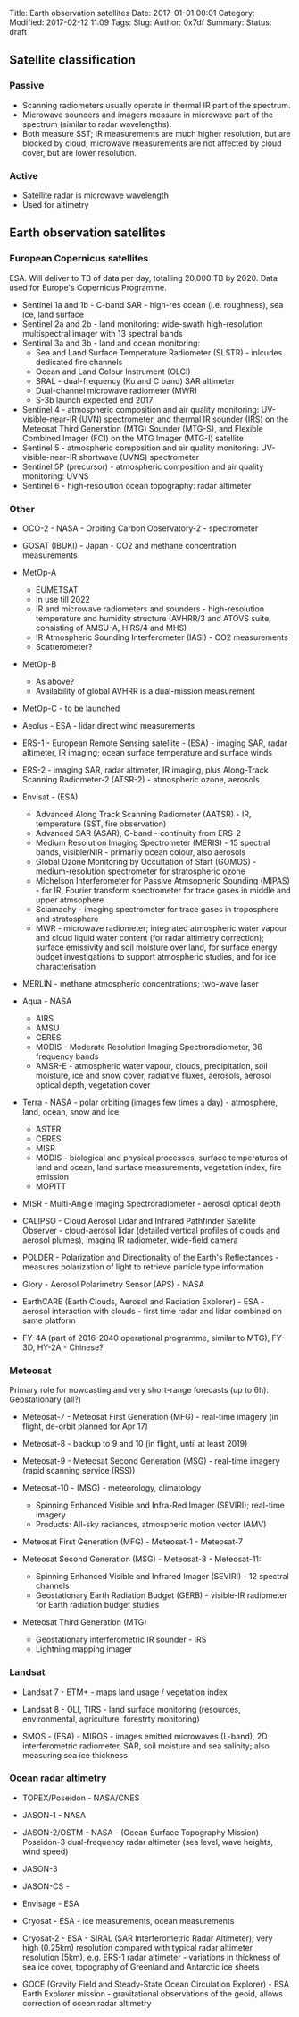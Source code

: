 Title: Earth observation satellites
Date: 2017-01-01 00:01
Category:  
Modified: 2017-02-12 11:09
Tags: 
Slug: 
Author: 0x7df
Summary: 
Status: draft

## Satellite classification

### Passive

* Scanning radiometers usually operate in thermal IR part of the spectrum.
* Microwave sounders and imagers measure in microwave part of the spectrum (similar to radar wavelengths).
* Both measure SST; IR measurements are much higher resolution, but are blocked by cloud; microwave measurements are not affected by cloud cover, but are lower resolution.

### Active

* Satellite radar is microwave wavelength
* Used for altimetry

## Earth observation satellites

### European Copernicus satellites

ESA. Will deliver to TB of data per day, totalling 20,000 TB by 2020. Data used
for Europe's Copernicus Programme.

* Sentinel 1a and 1b - C-band SAR - high-res ocean (i.e. roughness), sea ice, land surface
* Sentinel 2a and 2b - land monitoring: wide-swath high-resolution multispectral imager with 13 spectral bands
* Sentinal 3a and 3b - land and ocean monitoring:
    * Sea and Land Surface Temperature Radiometer (SLSTR) - inlcudes dedicated
        fire channels
    * Ocean and Land Colour Instrument (OLCI)
    * SRAL - dual-frequency (Ku and C band) SAR altimeter
    * Dual-channel microwave radiometer (MWR)
    * S-3b launch expected end 2017
* Sentinel 4 - atmospheric composition and air quality monitoring: UV-visible-near-IR (UVN) spectrometer, and thermal IR sounder
    (IRS) on the Meteosat Third Generation (MTG) Sounder (MTG-S), and Flexible
    Combined Imager (FCI) on the MTG Imager (MTG-I) satellite
* Sentinel 5 - atmospheric composition and air quality monitoring: UV-visible-near-IR shortwave (UVNS) spectrometer
* Sentinel 5P (precursor) - atmospheric composition and air quality monitoring: UVNS
* Sentinel 6 - high-resolution ocean topography: radar altimeter

### Other

* OCO-2 - NASA - Orbiting Carbon Observatory-2 - spectrometer
* GOSAT (IBUKI) - Japan - CO2 and methane concentration measurements

* MetOp-A 
    * EUMETSAT
    * In use till 2022
    * IR and microwave radiometers and sounders - high-resolution temperature and humidity structure (AVHRR/3 and ATOVS suite, consisting of AMSU-A, HIRS/4 and MHS)
    * IR Atmospheric Sounding Interferometer (IASI) - CO2 measurements
    * Scatterometer?
* MetOp-B
    * As above?
    * Availability of global AVHRR is a dual-mission measurement
* MetOp-C - to be launched

* Aeolus - ESA - lidar direct wind measurements

* ERS-1 - European Remote Sensing satellite - (ESA) - imaging SAR, radar altimeter, IR imaging; ocean surface temperature and surface winds
* ERS-2 - imaging SAR, radar altimeter, IR imaging, plus Along-Track Scanning Radiometer-2 (ATSR-2) - atmospheric ozone, aerosols
* Envisat - (ESA)
    * Advanced Along Track Scanning Radiometer (AATSR) - IR, temperature (SST, fire observation)
    * Advanced SAR (ASAR), C-band - continuity from ERS-2
    * Medium Resolution Imaging Spectrometer (MERIS) - 15 spectral bands, visible/NIR - primarily ocean colour, also aerosols
    * Global Ozone Monitoring by Occultation of Start (GOMOS) - medium-resolution spectrometer for stratospheric ozone
    * Michelson Interferometer for Passive Atmsopheric Sounding (MIPAS) - far IR, Fourier transform spectrometer for trace gases in middle and upper atmsophere
    * Sciamachy - imaging spectrometer for trace gases in troposphere and stratosphere
    * MWR - microwave radiometer; integrated atmospheric water vapour and cloud liquid water content (for radar altimetry correction); surface emissivity and soil moisture over land, for surface energy budget investigations to support atmospheric studies, and for ice characterisation

* MERLIN - methane atmospheric concentrations; two-wave laser

* Aqua - NASA
    * AIRS
    * AMSU
    * CERES
    * MODIS - Moderate Resolution Imaging Spectroradiometer, 36 frequency bands
    * AMSR-E - atmospheric water vapour, clouds, precipitation, soil moisture,
      ice and snow cover, radiative fluxes, aerosols, aerosol optical depth,
      vegetation cover
* Terra - NASA - polar orbiting (images few times a day) - atmosphere, land, ocean, snow and ice
    * ASTER
    * CERES
    * MISR
    * MODIS - biological and physical processes, surface temperatures of land and ocean, land surface measurements, vegetation index, fire emission
    * MOPITT

* MISR - Multi-Angle Imaging Spectroradiometer - aerosol optical depth
* CALIPSO - Cloud Aerosol Lidar and Infrared Pathfinder Satellite Observer -
   cloud-aerosol lidar (detailed vertical profiles of clouds and aerosol plumes), imaging IR radiometer, wide-field camera
* POLDER - Polarization and Directionality of the Earth's Reflectances -
    measures polarization of light to retrieve particle type information

* Glory - Aerosol Polarimetry Sensor (APS) - NASA

* EarthCARE (Earth Clouds, Aerosol and Radiation Explorer) - ESA - aerosol
    interaction with clouds - first time radar and lidar combined on same platform

* FY-4A (part of 2016-2040 operational programme, similar to MTG), FY-3D, HY-2A - Chinese?

### Meteosat

Primary role for nowcasting and very short-range forecasts (up to 6h). Geostationary (all?)

* Meteosat-7 - Meteosat First Generation (MFG) - real-time imagery (in flight, de-orbit
  planned for Apr 17)
* Meteosat-8 - backup to 9 and 10 (in flight, until at least 2019)
* Meteosat-9 - Meteosat Second Generation (MSG) - real-time imagery (rapid scanning service (RSS))
* Meteosat-10 - (MSG) - meteorology, climatology
    * Spinning Enhanced Visible and Infra-Red Imager (SEVIRI); real-time imagery
    * Products: All-sky radiances, atmospheric motion vector (AMV)

* Meteosat First Generation (MFG) - Meteosat-1 - Meteosat-7
* Meteosat Second Generation (MSG) - Meteosat-8 - Meteosat-11:
    * Spinning Enhanced Visible and Infrared Imager (SEVIRI) - 12 spectral
        channels
    * Geostationary Earth Radiation Budget (GERB) - visible-IR radiometer for
        Earth radiation budget studies
* Meteosat Third Generation (MTG)
    * Geostationary interferometric IR sounder - IRS
    * Lightning mapping imager

### Landsat

* Landsat 7 - ETM+ - maps land usage / vegetation index
* Landsat 8 - OLI, TIRS - land surface monitoring (resources, environmental, agriculture, forestrty monitoring)

* SMOS - (ESA) - MIROS - images emitted microwaves (L-band), 2D interferometric radiometer, SAR, soil moisture and sea salinity; also measuring sea ice thickness

### Ocean radar altimetry

* TOPEX/Poseidon - NASA/CNES
* JASON-1 - NASA 
* JASON-2/OSTM - NASA - (Ocean Surface Topography Mission) - Poseidon-3 dual-frequency radar altimeter (sea level, wave heights, wind speed)
* JASON-3
* JASON-CS -

* Envisage - ESA
* Cryosat - ESA - ice measurements, ocean measurements
* Cryosat-2 - ESA - SIRAL (SAR Interferometric Radar Altimeter); very high (0.25km) resolution compared with typical radar altimeter resolution (5km), e.g. ERS-1 radar altimeter - variations in thickness of sea ice cover, topography of Greenland and Antarctic ice sheets

* GOCE (Gravity Field and Steady-State Ocean Circulation Explorer) - ESA Earth Explorer mission - gravitational observations of the geoid, allows correction of ocean radar altimetry
